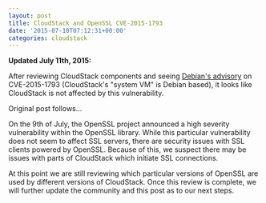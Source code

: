 ```yaml
---
layout: post
title: CloudStack and OpenSSL CVE-2015-1793
date: '2015-07-10T07:12:31+00:00'
categories: cloudstack
---
```

<p><b>Updated July 11th, 2015:</b></b>
<p>After reviewing CloudStack components and seeing <a href="https://security-tracker.debian.org/tracker/CVE-2015-1793">Debian's advisory</a> on CVE-2015-1793 (CloudStack's "system VM" is Debian based), it looks like CloudStack is not affected by this vulnerability.</p>

<p>Original post follows...</p>
<p>On the 9th of July, the OpenSSL project announced a high severity vulnerability within the OpenSSL library. While this particular vulnerability does not seem to affect SSL servers, there are security issues with SSL clients powered by OpenSSL.  Because of this, we suspect there may be issues with parts of CloudStack which initiate SSL connections.</p>

<p>At this point we are still reviewing which particular versions of OpenSSL are used by different versions of CloudStack. Once this review is complete, we will further update the community and this post as to our next steps.</p>
